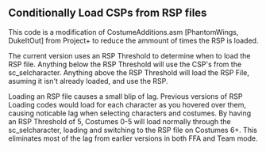 ## Conditionally Load CSPs from RSP files

This code is a modification of CostumeAdditions.asm [PhantomWings, DukeItOut] from Project+ to reduce the ammount of times the RSP is loaded. 

The current version uses an RSP Threshold to determine when to load the RSP file. Anything below the RSP Threshold will use the CSP's from the sc_selcharacter. Anything above the RSP Threshold will load the RSP File, asuming it isn't already loaded, and use the RSP.

Loading an RSP file causes a small blip of lag. Previous versions of RSP Loading codes would load for each character as you hovered over them, causing noticable lag when selecting characters and costumes. By having an RSP Threshold of 5, Costumes 0-5 will load normally through the sc_selcharacter, loading and switching to the RSP file on Costumes 6+. This eliminates most of the lag from earlier versions in both FFA and Team mode.
